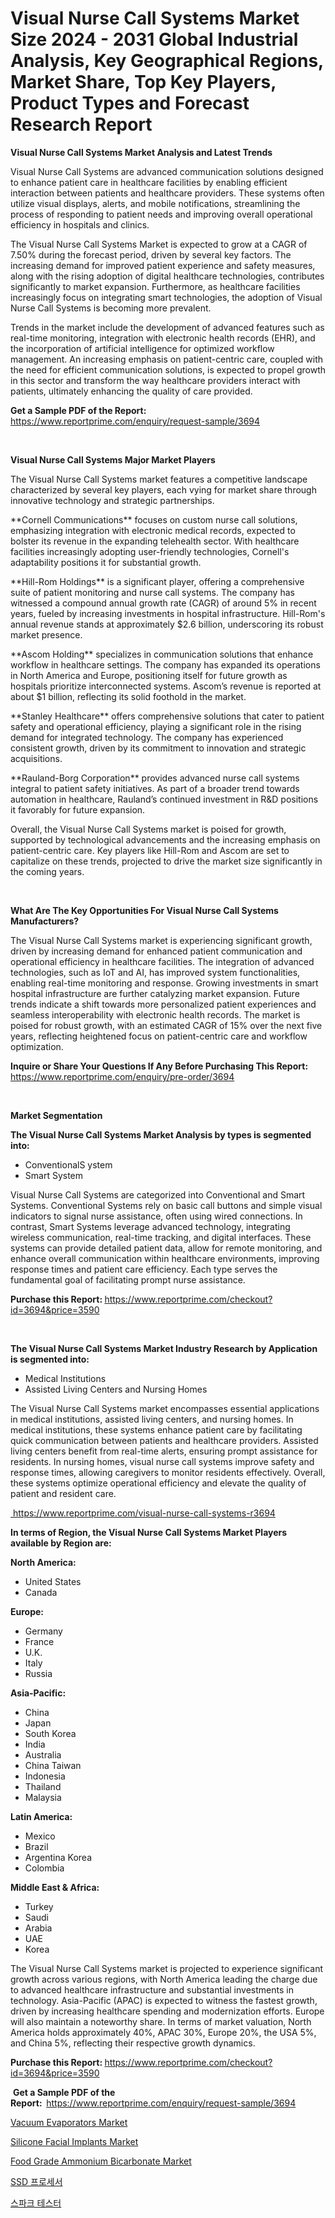<p><h1>Visual Nurse Call Systems Market Size 2024 - 2031 Global Industrial Analysis, Key Geographical Regions, Market Share, Top Key Players, Product Types and Forecast Research Report</h1></p><p><strong>Visual Nurse Call Systems Market Analysis and Latest Trends</strong></p>
<p><p>Visual Nurse Call Systems are advanced communication solutions designed to enhance patient care in healthcare facilities by enabling efficient interaction between patients and healthcare providers. These systems often utilize visual displays, alerts, and mobile notifications, streamlining the process of responding to patient needs and improving overall operational efficiency in hospitals and clinics.</p><p>The Visual Nurse Call Systems Market is expected to grow at a CAGR of 7.50% during the forecast period, driven by several key factors. The increasing demand for improved patient experience and safety measures, along with the rising adoption of digital healthcare technologies, contributes significantly to market expansion. Furthermore, as healthcare facilities increasingly focus on integrating smart technologies, the adoption of Visual Nurse Call Systems is becoming more prevalent.</p><p>Trends in the market include the development of advanced features such as real-time monitoring, integration with electronic health records (EHR), and the incorporation of artificial intelligence for optimized workflow management. An increasing emphasis on patient-centric care, coupled with the need for efficient communication solutions, is expected to propel growth in this sector and transform the way healthcare providers interact with patients, ultimately enhancing the quality of care provided.</p></p>
<p><strong>Get a Sample PDF of the Report:&nbsp;</strong> <a href="https://www.reportprime.com/enquiry/request-sample/3694">https://www.reportprime.com/enquiry/request-sample/3694</a></p>
<p>&nbsp;</p>
<p><strong>Visual Nurse Call Systems Major Market Players</strong></p>
<p><p>The Visual Nurse Call Systems market features a competitive landscape characterized by several key players, each vying for market share through innovative technology and strategic partnerships.</p><p>**Cornell Communications** focuses on custom nurse call solutions, emphasizing integration with electronic medical records, expected to bolster its revenue in the expanding telehealth sector. With healthcare facilities increasingly adopting user-friendly technologies, Cornell's adaptability positions it for substantial growth.</p><p>**Hill-Rom Holdings** is a significant player, offering a comprehensive suite of patient monitoring and nurse call systems. The company has witnessed a compound annual growth rate (CAGR) of around 5% in recent years, fueled by increasing investments in hospital infrastructure. Hill-Rom's annual revenue stands at approximately $2.6 billion, underscoring its robust market presence.</p><p>**Ascom Holding** specializes in communication solutions that enhance workflow in healthcare settings. The company has expanded its operations in North America and Europe, positioning itself for future growth as hospitals prioritize interconnected systems. Ascom’s revenue is reported at about $1 billion, reflecting its solid foothold in the market.</p><p>**Stanley Healthcare** offers comprehensive solutions that cater to patient safety and operational efficiency, playing a significant role in the rising demand for integrated technology. The company has experienced consistent growth, driven by its commitment to innovation and strategic acquisitions.</p><p>**Rauland-Borg Corporation** provides advanced nurse call systems integral to patient safety initiatives. As part of a broader trend towards automation in healthcare, Rauland’s continued investment in R&D positions it favorably for future expansion.</p><p>Overall, the Visual Nurse Call Systems market is poised for growth, supported by technological advancements and the increasing emphasis on patient-centric care. Key players like Hill-Rom and Ascom are set to capitalize on these trends, projected to drive the market size significantly in the coming years.</p></p>
<p>&nbsp;</p>
<p><strong>What Are The Key Opportunities For Visual Nurse Call Systems Manufacturers?</strong></p>
<p><p>The Visual Nurse Call Systems market is experiencing significant growth, driven by increasing demand for enhanced patient communication and operational efficiency in healthcare facilities. The integration of advanced technologies, such as IoT and AI, has improved system functionalities, enabling real-time monitoring and response. Growing investments in smart hospital infrastructure are further catalyzing market expansion. Future trends indicate a shift towards more personalized patient experiences and seamless interoperability with electronic health records. The market is poised for robust growth, with an estimated CAGR of 15% over the next five years, reflecting heightened focus on patient-centric care and workflow optimization.</p></p>
<p><strong>Inquire or Share Your Questions If Any Before Purchasing This Report:</strong> <a href="https://www.reportprime.com/enquiry/pre-order/3694">https://www.reportprime.com/enquiry/pre-order/3694</a></p>
<p>&nbsp;</p>
<p><strong>Market Segmentation</strong></p>
<p><strong>The Visual Nurse Call Systems Market Analysis by types is segmented into:</strong></p>
<p><ul><li>ConventionalS ystem</li><li>Smart System</li></ul></p>
<p><p>Visual Nurse Call Systems are categorized into Conventional and Smart Systems. Conventional Systems rely on basic call buttons and simple visual indicators to signal nurse assistance, often using wired connections. In contrast, Smart Systems leverage advanced technology, integrating wireless communication, real-time tracking, and digital interfaces. These systems can provide detailed patient data, allow for remote monitoring, and enhance overall communication within healthcare environments, improving response times and patient care efficiency. Each type serves the fundamental goal of facilitating prompt nurse assistance.</p></p>
<p><strong>Purchase this Report:&nbsp;</strong><a href="https://www.reportprime.com/checkout?id=3694&price=3590">https://www.reportprime.com/checkout?id=3694&price=3590</a></p>
<p>&nbsp;</p>
<p><strong>The Visual Nurse Call Systems Market Industry Research by Application is segmented into:</strong></p>
<p><ul><li>Medical Institutions</li><li>Assisted Living Centers and Nursing Homes</li></ul></p>
<p><p>The Visual Nurse Call Systems market encompasses essential applications in medical institutions, assisted living centers, and nursing homes. In medical institutions, these systems enhance patient care by facilitating quick communication between patients and healthcare providers. Assisted living centers benefit from real-time alerts, ensuring prompt assistance for residents. In nursing homes, visual nurse call systems improve safety and response times, allowing caregivers to monitor residents effectively. Overall, these systems optimize operational efficiency and elevate the quality of patient and resident care.</p></p>
<p><a href="https://www.reportprime.com/visual-nurse-call-systems-r3694">&nbsp;https://www.reportprime.com/visual-nurse-call-systems-r3694</a></p>
<p><strong>In terms of Region, the Visual Nurse Call Systems Market Players available by Region are:</strong></p>
<p>
    <p> <strong> North America: </strong>
        <ul>
            <li>United States</li>
            <li>Canada</li>
        </ul>
        </p> 
    <p> <strong> Europe: </strong>
        <ul>
            <li>Germany</li>
            <li>France</li>
            <li>U.K.</li>
            <li>Italy</li>
            <li>Russia</li>
        </ul>
        </p> 
    <p> <strong> Asia-Pacific: </strong>
        <ul>
            <li>China</li>
            <li>Japan</li>
            <li>South Korea</li>
            <li>India</li>
            <li>Australia</li>
            <li>China Taiwan</li>
            <li>Indonesia</li>
            <li>Thailand</li>
            <li>Malaysia</li>
        </ul>
        </p> 
    <p> <strong> Latin America: </strong>
        <ul>
            <li>Mexico</li>
            <li>Brazil</li>
            <li>Argentina Korea</li>
            <li>Colombia</li>
        </ul>
        </p> 
    <p> <strong> Middle East & Africa: </strong>
        <ul>
            <li>Turkey</li>
            <li>Saudi</li>
            <li>Arabia</li>
            <li>UAE</li>
            <li>Korea</li>
        </ul>
    </p>
    </p>
<p><p>The Visual Nurse Call Systems market is projected to experience significant growth across various regions, with North America leading the charge due to advanced healthcare infrastructure and substantial investments in technology. Asia-Pacific (APAC) is expected to witness the fastest growth, driven by increasing healthcare spending and modernization efforts. Europe will also maintain a noteworthy share. In terms of market valuation, North America holds approximately 40%, APAC 30%, Europe 20%, the USA 5%, and China 5%, reflecting their respective growth dynamics.</p></p>
<p><strong>Purchase this Report: </strong><a href="https://www.reportprime.com/checkout?id=3694&price=3590">https://www.reportprime.com/checkout?id=3694&price=3590</a></p>
<p>&nbsp;<strong>Get a Sample PDF of the Report:&nbsp;&nbsp;</strong><a href="https://www.reportprime.com/enquiry/request-sample/3694">https://www.reportprime.com/enquiry/request-sample/3694</a></p>
<p><strong></strong></p>
<p><p><a href="https://medium.com/@kylie.mathis078/vacuum-evaporators-market-share-and-new-trends-analysis-by-its-type-application-end-use-and-cc0de8bcb662">Vacuum Evaporators Market</a></p><p><a href="https://www.linkedin.com/pulse/navigating-global-silicone-facial-implants-market-landscape-awlbe?trackingId=d%2BmC5aBXQa2AHFgOJs6Pjw%3D%3D">Silicone Facial Implants Market</a></p><p><a href="https://issuu.com/reportprime-2/docs/food-grade-ammonium-bicarbonate-mar_fd1ba7b792771b">Food Grade Ammonium Bicarbonate Market</a></p><p><a href="https://medium.com/@percymckty3ytenzie89676/ssd-%ED%94%84%EB%A1%9C%EC%84%B8%EC%84%9C-%EC%8B%9C%EC%9E%A5-%EB%8F%99%ED%96%A5-%EB%B0%8F-%EB%B6%84%EC%84%9D-%EB%AF%B8%EB%9E%98-%EC%84%B1%EC%9E%A5-%EA%B8%B0%ED%9A%8C-%EB%B0%8F-%EB%8F%84%EC%A0%84-%EA%B3%BC%EC%A0%9C-2024-2031-c0f14043ebb9">SSD 프로세서</a></p><p><a href="https://medium.com/@kavonhansen21/%EC%8A%A4%ED%8C%8C%ED%81%AC-%ED%85%8C%EC%8A%A4%ED%84%B0-%EC%8B%9C%EC%9E%A5-%EC%97%B0%EA%B5%AC-%EB%B3%B4%EA%B3%A0%EC%84%9C-2031%EB%85%84%EA%B9%8C%EC%A7%80-13-cagr%EB%A1%9C-%EC%8A%A4%ED%8C%8C%ED%81%AC-%ED%85%8C%EC%8A%A4%ED%84%B0-%EC%8B%9C%EC%9E%A5%EC%9D%98-%EC%8B%9C%EC%9E%A5-%EA%B7%9C%EB%AA%A8-%EB%B0%8F-%EC%88%98%EC%9D%B5-%EB%B6%84%EC%84%9D%EC%9D%84-%ED%83%90%EA%B5%AC%ED%95%9C-115%ED%8E%98%EC%9D%B4%EC%A7%80-%EB%B3%B4%EA%B3%A0%EC%84%9C-426335c19494">스파크 테스터</a></p></p>